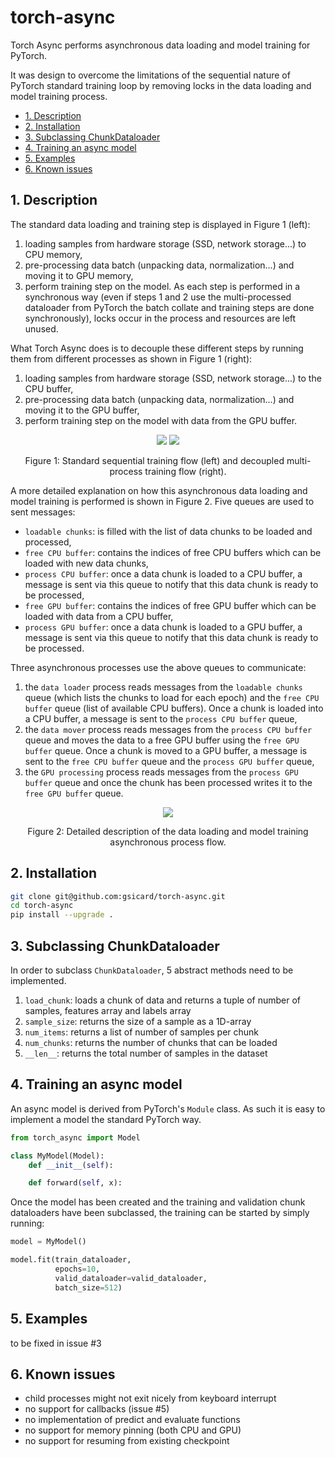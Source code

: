 # torch-async
Torch Async performs asynchronous data loading and model training for PyTorch.

It was design to overcome the limitations of the sequential nature of PyTorch standard training loop by removing locks in the data loading and model training process.


<!-- TOC -->
- [1. Description](#1-description)
- [2. Installation](#2-installation)
- [3. Subclassing ChunkDataloader](#3-subclassing-chunkdataloader)
- [4. Training an async model](#4-training-an-async-model)
- [5. Examples](#5-examples)
- [6. Known issues](#6-known-issues)
<!-- /TOC -->

## 1. Description

The standard data loading and training step is displayed in Figure 1 (left): 
1) loading samples from hardware storage (SSD, network storage...) to CPU memory,
2) pre-processing data batch (unpacking data, normalization...) and moving it to GPU memory,
3) perform training step on the model.
As each step is performed in a synchronous way (even if steps 1 and 2 use the multi-processed dataloader from PyTorch the batch collate and training steps are done synchronously), locks occur in the process and resources are left unused.

What Torch Async does is to decouple these different steps by running them from different processes as shown in Figure 1 (right):
1) loading samples from hardware storage (SSD, network storage...) to the CPU buffer,
2) pre-processing data batch (unpacking data, normalization...) and moving it to the GPU buffer,
3) perform training step on the model with data from the GPU buffer.

<p align="center">
    <img src="images/sequential_process.svg" />
    <img src="images/async_process.svg" />
</p>
<p align = "center">
Figure 1: Standard sequential training flow (left) and decoupled multi-process training flow (right). 
</p>

A more detailed explanation on how this asynchronous data loading and model training is performed is shown in Figure 2.
Five queues are used to sent messages:
- `loadable chunks`: is filled with the list of data chunks to be loaded and processed,
- `free CPU buffer`: contains the indices of free CPU buffers which can be loaded with new data chunks,
- `process CPU buffer`: once a data chunk is loaded to a CPU buffer, a message is sent via this queue to notify that this data chunk is ready to be processed,
- `free GPU buffer`: contains the indices of free GPU buffer which can be loaded with data from a CPU buffer,
- `process GPU buffer`: once a data chunk is loaded to a GPU buffer, a message is sent via this queue to notify that this data chunk is ready to be processed.

Three asynchronous processes use the above queues to communicate:
1) the `data loader` process reads messages from the `loadable chunks` queue (which lists the chunks to load for each epoch) and the `free CPU buffer` queue (list of available CPU buffers). Once a chunk is loaded into a CPU buffer, a message is sent to the `process CPU buffer` queue,
2) the `data mover` process reads messages from the `process CPU buffer` queue and moves the data to a free GPU buffer using the `free GPU buffer` queue. Once a chunk is moved to a GPU buffer, a message is sent to the `free CPU buffer` queue and the `process GPU buffer` queue, 
3) the `GPU processing` process reads messages from the `process GPU buffer` queue and once the chunk has been processed writes it to the `free GPU buffer` queue.

<p align="center">
    <img src="images/async_flow.svg" />
</p>
<p align = "center">
Figure 2: Detailed description of the data loading and model training asynchronous process flow. 
</p>

## 2. Installation

```bash
git clone git@github.com:gsicard/torch-async.git
cd torch-async
pip install --upgrade .
```

## 3. Subclassing ChunkDataloader

In order to subclass `ChunkDataloader`, 5 abstract methods need to be implemented.
1. `load_chunk`: loads a chunk of data and returns a tuple of number of samples, features array and labels array
2. `sample_size`: returns the size of a sample as a 1D-array
3. `num_items`: returns a list of number of samples per chunk
4. `num_chunks`: returns the number of chunks that can be loaded
5. `__len__`: returns the total number of samples in the dataset

## 4. Training an async model

An async model is derived from PyTorch's `Module` class. As such it is easy to implement a model the standard PyTorch way.

```python
from torch_async import Model

class MyModel(Model):
    def __init__(self):

    def forward(self, x):
```

Once the model has been created and the training and validation chunk dataloaders have been subclassed, the training can be started by simply running:

```python
model = MyModel()

model.fit(train_dataloader,
          epochs=10,
          valid_dataloader=valid_dataloader,
          batch_size=512)
```
## 5. Examples

to be fixed in issue #3

## 6. Known issues

- child processes might not exit nicely from keyboard interrupt
- no support for callbacks (issue #5)
- no implementation of predict and evaluate functions
- no support for memory pinning (both CPU and GPU)
- no support for resuming from existing checkpoint